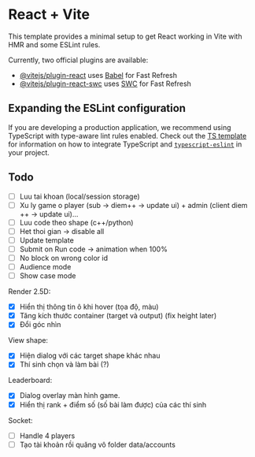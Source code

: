 # React + Vite

This template provides a minimal setup to get React working in Vite with HMR and some ESLint rules.

Currently, two official plugins are available:

- [@vitejs/plugin-react](https://github.com/vitejs/vite-plugin-react/blob/main/packages/plugin-react) uses [Babel](https://babeljs.io/) for Fast Refresh
- [@vitejs/plugin-react-swc](https://github.com/vitejs/vite-plugin-react/blob/main/packages/plugin-react-swc) uses [SWC](https://swc.rs/) for Fast Refresh

## Expanding the ESLint configuration

If you are developing a production application, we recommend using TypeScript with type-aware lint rules enabled. Check out the [TS template](https://github.com/vitejs/vite/tree/main/packages/create-vite/template-react-ts) for information on how to integrate TypeScript and [`typescript-eslint`](https://typescript-eslint.io) in your project.

## Todo

- [ ] Luu tai khoan (local/session storage)
- [ ] Xu ly game o player (sub -> diem++ -> update ui) + admin (client diem ++ -> update ui)...
- [ ] Luu code theo shape (c++/python)
- [ ] Het thoi gian -> disable all
- [ ] Update template
- [ ] Submit on Run code -> animation when 100%
- [ ] No block on wrong color id
- [ ] Audience mode
- [ ] Show case mode

Render 2.5D:
- [x] Hiển thị thông tin ô khi hover (tọa độ, màu)
- [x] Tăng kích thước container (target và output) (fix height later)
- [x] Đổi góc nhìn

View shape:
- [x] Hiện dialog với các target shape khác nhau
- [x] Thí sinh chọn và làm bài (?)

Leaderboard:
- [x] Dialog overlay màn hình game.
- [x] Hiển thị rank + điểm số (số bài làm được) của các thí sinh

Socket:
- [ ] Handle 4 players
- [ ] Tạo tài khoản rồi quăng vô folder data/accounts
